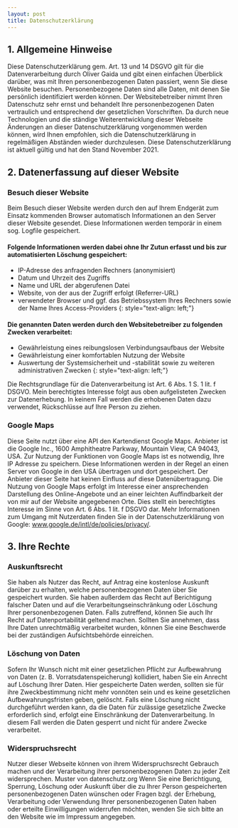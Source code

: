 ```yaml
---
layout: post
title: Datenschutzerklärung
---
```


## 1. Allgemeine Hinweise

Diese Datenschutzerklärung gem. Art. 13 und 14 DSGVO gilt für die Datenverarbeitung durch Oliver Gaida und gibt einen einfachen Überblick darüber, was mit Ihren personenbezogenen Daten passiert, wenn Sie diese Website besuchen. Personenbezogene Daten sind alle Daten, mit denen Sie persönlich identifiziert werden können.
Der Websitebetreiber nimmt Ihren Datenschutz sehr ernst und behandelt Ihre personenbezogenen Daten vertraulich und entsprechend der gesetzlichen Vorschriften. Da durch neue Technologien und die ständige Weiterentwicklung dieser Webseite Änderungen an dieser Datenschutzerklärung vorgenommen werden können, wird Ihnen empfohlen, sich die Datenschutzerklärung in regelmäßigen Abständen wieder durchzulesen.
Diese Datenschutzerklärung ist aktuell gültig und hat den Stand November 2021.


## 2. Datenerfassung auf dieser Website

### Besuch dieser Website

Beim Besuch dieser Website werden durch den auf Ihrem Endgerät zum Einsatz kommenden Browser automatisch Informationen an den Server dieser Website gesendet. Diese Informationen werden temporär in einem sog. Logfile gespeichert. 

#### Folgende Informationen werden dabei ohne Ihr Zutun erfasst und bis zur automatisierten Löschung gespeichert:



- IP-Adresse des anfragenden Rechners (anonymisiert)
- Datum und Uhrzeit des Zugriffs
- Name und URL der abgerufenen Datei
- Website, von der aus der Zugriff erfolgt (Referrer-URL)
- verwendeter Browser und ggf. das Betriebssystem Ihres Rechners sowie der Name Ihres Access-Providers
{: style="text-align: left;"}

#### Die genannten Daten werden durch den Websitebetreiber zu folgenden Zwecken verarbeitet:



- Gewährleistung eines reibungslosen Verbindungsaufbaus der Website
- Gewährleistung einer komfortablen Nutzung der Website
- Auswertung der Systemsicherheit und -stabilität sowie zu weiteren administrativen Zwecken
{: style="text-align: left;"}


Die Rechtsgrundlage für die Datenverarbeitung ist Art. 6 Abs. 1 S. 1 lit. f DSGVO. Mein berechtigtes Interesse folgt aus oben aufgelisteten Zwecken zur Datenerhebung. In keinem Fall werden die erhobenen Daten dazu verwendet, Rückschlüsse auf Ihre Person zu ziehen.


### Google Maps

Diese Seite nutzt über eine API den Kartendienst Google Maps. Anbieter ist die Google Inc., 1600 Amphitheatre Parkway, Mountain View, CA 94043, USA.
Zur Nutzung der Funktionen von Google Maps ist es notwendig, Ihre IP Adresse zu speichern. Diese Informationen werden in der Regel an einen Server von Google in den USA übertragen und dort gespeichert. Der Anbieter dieser Seite hat keinen Einfluss auf diese Datenübertragung.
Die Nutzung von Google Maps erfolgt im Interesse einer ansprechenden Darstellung des Online-Angebote und an einer leichten Auffindbarkeit der von mir auf der Website angegebenen Orte. Dies stellt ein berechtigtes Interesse im Sinne von Art. 6 Abs. 1 lit. f DSGVO dar.
Mehr Informationen zum Umgang mit Nutzerdaten finden Sie in der Datenschutzerklärung von Google: www.google.de/intl/de/policies/privacy/.


## 3. Ihre Rechte

### Auskunftsrecht

Sie haben als Nutzer das Recht, auf Antrag eine kostenlose Auskunft darüber zu erhalten, welche personenbezogenen Daten über Sie gespeichert wurden. Sie haben außerdem das Recht auf Berichtigung falscher Daten und auf die Verarbeitungseinschränkung oder Löschung Ihrer personenbezogenen Daten. Falls zutreffend, können Sie auch Ihr Recht auf Datenportabilität geltend machen. Sollten Sie annehmen, dass Ihre Daten unrechtmäßig verarbeitet wurden, können Sie eine Beschwerde bei der zuständigen Aufsichtsbehörde einreichen.

### Löschung von Daten

Sofern Ihr Wunsch nicht mit einer gesetzlichen Pflicht zur Aufbewahrung von Daten (z. B. Vorratsdatenspeicherung) kollidiert, haben Sie ein Anrecht auf Löschung Ihrer Daten. Hier gespeicherte Daten werden, sollten sie für ihre Zweckbestimmung nicht mehr vonnöten sein und es keine gesetzlichen Aufbewahrungsfristen geben, gelöscht. Falls eine Löschung nicht durchgeführt werden kann, da die Daten für zulässige gesetzliche Zwecke erforderlich sind, erfolgt eine Einschränkung der Datenverarbeitung. In diesem Fall werden die Daten gesperrt und nicht für andere Zwecke verarbeitet.

### Widerspruchsrecht

Nutzer dieser Webseite können von ihrem Widerspruchsrecht Gebrauch machen und der Verarbeitung ihrer personenbezogenen Daten zu jeder Zeit widersprechen. Muster von datenschutz.org Wenn Sie eine Berichtigung, Sperrung, Löschung oder Auskunft über die zu Ihrer Person gespeicherten personenbezogenen Daten wünschen oder Fragen bzgl. der Erhebung, Verarbeitung oder Verwendung Ihrer personenbezogenen Daten haben oder erteilte Einwilligungen widerrufen möchten, wenden Sie sich bitte an den Website wie im Impressum angegeben.

